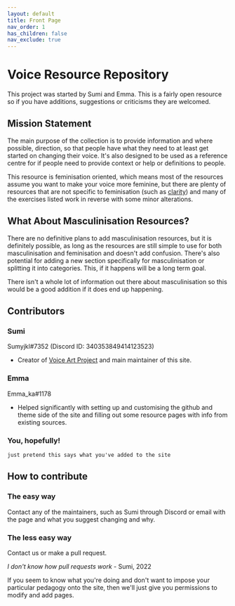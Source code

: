 ```yaml
---
layout: default
title: Front Page
nav_order: 1
has_children: false
nav_exclude: true
---
```


# Voice Resource Repository
This project was started by Sumi and Emma. This is a fairly open resource so if you have additions, suggestions or criticisms they are welcomed.

## Mission Statement
The main purpose of the collection is to provide information and where possible, direction, so that people have what they need to at least get started on changing their voice. It's also designed to be used as a reference centre for if people need to provide context or help or definitions to people.

This resource is feminisation oriented, which means most of the resources assume you want to make your voice more feminine, but there are plenty of resources that are not specific to feminisation (such as [clarity](/wiki/pages/clarity)) and many of the exercises listed work in reverse with some minor alterations.


## What About Masculinisation Resources?
There are no definitive plans to add masculinisation resources, but it is definitely possible, as long as the resources are still simple to use for both masculinisation and feminisation and doesn't add confusion. There's also potential for adding a new section specifically for masculinisation or splitting it into categories. This, if it happens will be a long term goal.

There isn't a whole lot of information out there about masculinisation so this would be a good addition if it does end up happening.


## Contributors
### Sumi
Sumyjkl#7352 (Discord ID: 340353849414123523)
- Creator of [Voice Art Project](/wiki/pages/communities/#voice-art-project) and main maintainer of this site.

### Emma
Emma_ka#1178
- Helped significantly with setting up and customising the github and theme side of the site and filling out some resource pages with info from existing sources.

### You, hopefully!
`just pretend this says what you've added to the site`


## How to contribute
### The easy way
Contact any of the maintainers, such as Sumi through Discord or email with the page and what you suggest changing and why.

### The less easy way
Contact us or make a pull request.

_I don't know how pull requests work_ - Sumi, 2022

If you seem to know what you're doing and don't want to impose your particular pedagogy onto the site, then we'll just give you permissions to modify and add pages.
